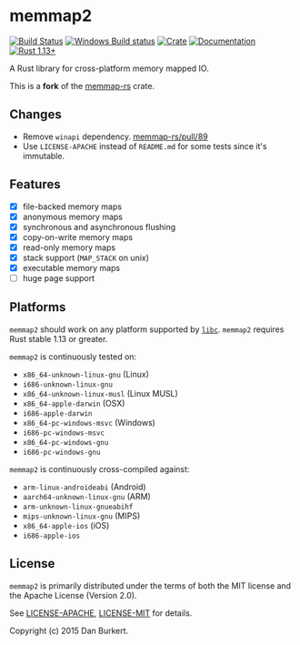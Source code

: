 # memmap2
[![Build Status](https://travis-ci.org/RazrFalcon/memmap2-rs.svg?branch=master)](https://travis-ci.org/RazrFalcon/memmap2-rs)
[![Windows Build status](https://ci.appveyor.com/api/projects/status/3518plsu6mutb07q/branch/master?svg=true)](https://ci.appveyor.com/project/RazrFalcon/memmap2-rs)
[![Crate](https://img.shields.io/crates/v/memmap2.svg)](https://crates.io/crates/memmap2)
[![Documentation](https://docs.rs/memmap2/badge.svg)](https://docs.rs/memmap2)
[![Rust 1.13+](https://img.shields.io/badge/rust-1.13+-orange.svg)](https://www.rust-lang.org)

A Rust library for cross-platform memory mapped IO.

This is a **fork** of the [memmap-rs](https://github.com/danburkert/memmap-rs) crate.

## Changes

- Remove `winapi` dependency. [memmap-rs/pull/89](https://github.com/danburkert/memmap-rs/pull/89)
- Use `LICENSE-APACHE` instead of `README.md` for some tests since it's immutable.

## Features

- [x] file-backed memory maps
- [x] anonymous memory maps
- [x] synchronous and asynchronous flushing
- [x] copy-on-write memory maps
- [x] read-only memory maps
- [x] stack support (`MAP_STACK` on unix)
- [x] executable memory maps
- [ ] huge page support

## Platforms

`memmap2` should work on any platform supported by
[`libc`](https://github.com/rust-lang-nursery/libc#platforms-and-documentation).
`memmap2` requires Rust stable 1.13 or greater.

`memmap2` is continuously tested on:
  * `x86_64-unknown-linux-gnu` (Linux)
  * `i686-unknown-linux-gnu`
  * `x86_64-unknown-linux-musl` (Linux MUSL)
  * `x86_64-apple-darwin` (OSX)
  * `i686-apple-darwin`
  * `x86_64-pc-windows-msvc` (Windows)
  * `i686-pc-windows-msvc`
  * `x86_64-pc-windows-gnu`
  * `i686-pc-windows-gnu`

`memmap2` is continuously cross-compiled against:
  * `arm-linux-androideabi` (Android)
  * `aarch64-unknown-linux-gnu` (ARM)
  * `arm-unknown-linux-gnueabihf`
  * `mips-unknown-linux-gnu` (MIPS)
  * `x86_64-apple-ios` (iOS)
  * `i686-apple-ios`

## License

`memmap2` is primarily distributed under the terms of both the MIT license and the
Apache License (Version 2.0).

See [LICENSE-APACHE](LICENSE-APACHE), [LICENSE-MIT](LICENSE-MIT) for details.

Copyright (c) 2015 Dan Burkert.

